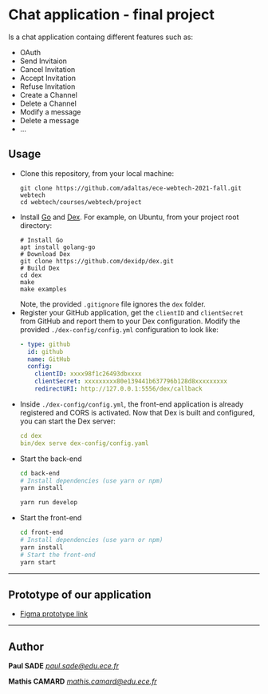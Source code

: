 
# Chat application - final project

Is a chat application containg different features such as:
- OAuth
- Send Invitaion
- Cancel Invitation
- Accept Invitation
- Refuse Invitation
- Create a Channel
- Delete a Channel
- Modify a message
- Delete a message
- ...

## Usage

* Clone this repository, from your local machine:
  ```
  git clone https://github.com/adaltas/ece-webtech-2021-fall.git webtech
  cd webtech/courses/webtech/project
  ```
* Install [Go](https://golang.org/) and [Dex](https://dexidp.io/docs/getting-started/). For example, on Ubuntu, from your project root directory:   
  ```
  # Install Go
  apt install golang-go
  # Download Dex
  git clone https://github.com/dexidp/dex.git
  # Build Dex
  cd dex
  make
  make examples
  ```
  Note, the provided `.gitignore` file ignores the `dex` folder.
* Register your GitHub application, get the `clientID` and `clientSecret` from GitHub and report them to your Dex configuration. Modify the provided `./dex-config/config.yml` configuration to look like:
  ```yaml
  - type: github
    id: github
    name: GitHub
    config:
      clientID: xxxx98f1c26493dbxxxx
      clientSecret: xxxxxxxxx80e139441b637796b128d8xxxxxxxxx
      redirectURI: http://127.0.0.1:5556/dex/callback
  ```
* Inside `./dex-config/config.yml`, the front-end application is already registered and CORS is activated. Now that Dex is built and configured, you can start the Dex server:
  ```yaml
  cd dex
  bin/dex serve dex-config/config.yaml
  ```
* Start the back-end
  ```bash
  cd back-end
  # Install dependencies (use yarn or npm)
  yarn install
  
  yarn run develop
  ```
* Start the front-end
  ```bash
  cd front-end
  # Install dependencies (use yarn or npm)
  yarn install
  # Start the front-end
  yarn start
  ```

---

## Prototype of our application 

- [Figma prototype link](https://www.figma.com/file/G0MED2g3sdk65A6lm9JBV9/WebTech?node-id=0%3A1)

---

## Author

**Paul SADE**
*[paul.sade@edu.ece.fr](mailto:paul.sade@edu.ece.fr)*

**Mathis CAMARD**
*[mathis.camard@edu.ece.fr](mailto:mathis.camard@edu.ece.fr)*

